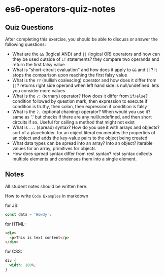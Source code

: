# es6-operators-quiz-notes

## Quiz Questions

After completing this exercise, you should be able to discuss or answer the following questions:

- What are the `&&` (logical AND) and `||` (logical OR) operators and how can they be used outside of `if` statements?
  they compare two operands and return the first falsy value
- What is "short-circuit evaluation" and how does it apply to `&&` and `||`?
  it stops the comparison upon reaching the first falsy value
- What is the `??` (nullish coalescing) operator and how does it differ from `||`?
  returns right side operand when left hand side is null/undefined. lets you consider more values
- What is the `?:` (ternary) operator? How does it differ from `if/else`?
  condition followed by question mark, then expression to execute if condition is truthy, then colon, then expression if condition is falsy
- What is the `?.` (optional chaining) operator? When would you use it?
  same as '.' but checks if there are any null/undefined, and then short circuits if so. Useful for calling a method that might not exist
- What is `...` (spread) syntax? How do you use it with arrays and objects?
  sort of a placeholder. for an object literal enumerates the properties of an object and adds the key-value pairs to the object being created
- What data types can be spread into an array? Into an object?
  iterable values for an array, primitives for objects
- How does spread syntax differ from rest syntax?
  rest syntax collects multiple elements and condenses them into a single element.

## Notes

All student notes should be written here.

How to write `Code Examples` in markdown

for JS:

```js
const data = 'Howdy';
```

for HTML:

```html
<div>
  <p>This is text content</p>
</div>
```

for CSS:

```css
div {
  width: 100%;
}
```
